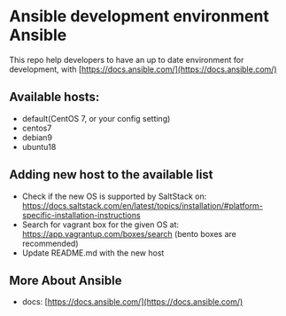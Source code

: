 # Ansible development environment Ansible

This repo help developers to have an up to date environment for development, with [https://docs.ansible.com/](https://docs.ansible.com/)

## Available hosts:

- default(CentOS 7, or your config setting)
- centos7
- debian9
- ubuntu18

## Adding new host to the available list

- Check if the new OS is supported by SaltStack on: https://docs.saltstack.com/en/latest/topics/installation/#platform-specific-installation-instructions
- Search for vagrant box for the given OS at: https://app.vagrantup.com/boxes/search (bento boxes are recommended)
- Update README.md with the new host

## More About Ansible

- docs: [https://docs.ansible.com/](https://docs.ansible.com/)
